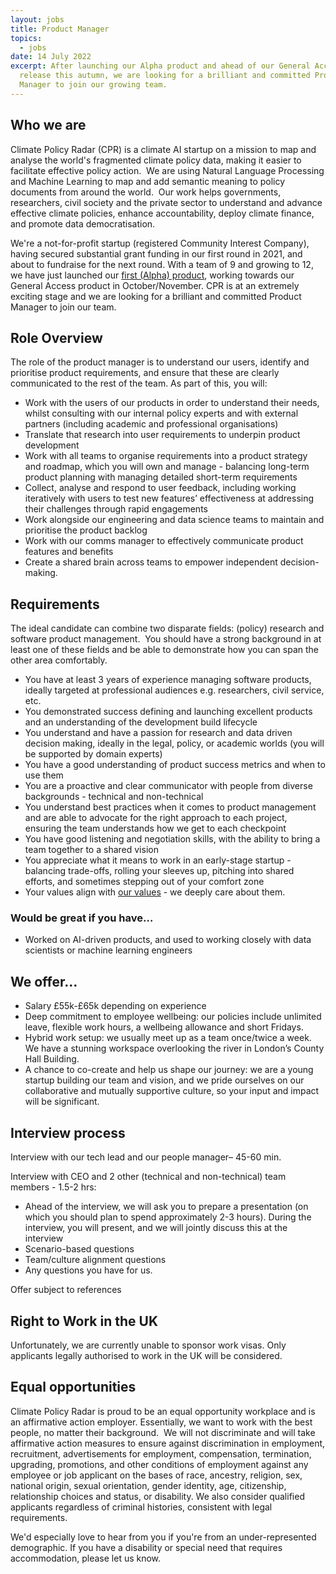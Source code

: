 ```yaml
---
layout: jobs
title: Product Manager
topics:
  - jobs
date: 14 July 2022
excerpt: After launching our Alpha product and ahead of our General Access
  release this autumn, we are looking for a brilliant and committed Product
  Manager to join our growing team.
---
```

<!--StartFragment-->

## Who we are

Climate Policy Radar (CPR) is a climate AI startup on a mission to map and analyse the world's fragmented climate policy data, making it easier to facilitate effective policy action.  We are using Natural Language Processing and Machine Learning to map and add semantic meaning to policy documents from around the world.  Our work helps governments, researchers, civil society and the private sector to understand and advance effective climate policies, enhance accountability, deploy climate finance, and promote data democratisation. 

We're a not-for-profit startup (registered Community Interest Company), having secured substantial grant funding in our first round in 2021, and about to fundraise for the next round. With a team of 9 and growing to 12, we have just launched our [first (Alpha) product](https://app.climatepolicyradar.org/), working towards our General Access product in October/November. CPR is at an extremely exciting stage and we are looking for a brilliant and committed Product Manager to join our team.

## Role Overview

The role of the product manager is to understand our users, identify and prioritise product requirements, and ensure that these are clearly communicated to the rest of the team. As part of this, you will:

* Work with the users of our products in order to understand their needs, whilst consulting with our internal policy experts and with external partners (including academic and professional organisations)
* Translate that research into user requirements to underpin product development
* Work with all teams to organise requirements into a product strategy and roadmap, which you will own and manage - balancing long-term product planning with managing detailed short-term requirements
* Collect, analyse and respond to user feedback, including working iteratively with users to test new features’ effectiveness at addressing their challenges through rapid engagements
* Work alongside our engineering and data science teams to maintain and prioritise the product backlog
* Work with our comms manager to effectively communicate product features and benefits
* Create a shared brain across teams to empower independent decision-making.

## **Requirements**

The ideal candidate can combine two disparate fields: (policy) research and software product management.  You should have a strong background in at least one of these fields and be able to demonstrate how you can span the other area comfortably.  

* You have at least 3 years of experience managing software products, ideally targeted at professional audiences e.g. researchers, civil service, etc. 
* You demonstrated success defining and launching excellent products and an understanding of the development build lifecycle
* You understand and have a passion for research and data driven decision making, ideally in the legal, policy, or academic worlds (you will be supported by domain experts)
* You have a good understanding of product success metrics and when to use them
* You are a proactive and clear communicator with people from diverse backgrounds - technical and non-technical
* You understand best practices when it comes to product management and are able to advocate for the right approach to each project, ensuring the team understands how we get to each checkpoint
* You have good listening and negotiation skills, with the ability to bring a team together to a shared vision
* You appreciate what it means to work in an early-stage startup - balancing trade-offs, rolling your sleeves up, pitching into shared efforts, and sometimes stepping out of your comfort zone
* Your values align with [our values](https://climatepolicyradar.org/about#values) - we deeply care about them. 

### Would be great if you have…

* Worked on AI-driven products, and used to working closely with data scientists or machine learning engineers

## We offer…

* Salary £55k-£65k depending on experience
* Deep commitment to employee wellbeing: our policies include unlimited leave, flexible work hours, a wellbeing allowance and short Fridays.
* Hybrid work setup: we usually meet up as a team once/twice a week. We have a stunning workspace overlooking the river in London’s County Hall Building. 
* A chance to co-create and help us shape our journey: we are a young  startup building our team and vision, and we pride ourselves on our collaborative and mutually supportive culture, so your input and impact will be significant.

## Interview process

Interview with our tech lead and our people manager– 45-60 min. 

Interview with CEO and 2 other (technical and non-technical) team members - 1.5-2 hrs:

* Ahead of the interview, we will ask you to prepare a presentation (on which you should plan to spend approximately 2-3 hours). During the interview, you will present, and we will jointly discuss this at the interview
* Scenario-based questions
* Team/culture alignment questions
* Any questions you have for us. 

Offer subject to references

## Right to Work in the UK

Unfortunately, we are currently unable to sponsor work visas. Only applicants legally authorised to work in the UK will be considered.

## Equal opportunities

Climate Policy Radar is proud to be an equal opportunity workplace and is an affirmative action employer. Essentially, we want to work with the best people, no matter their background.  We will not discriminate and will take affirmative action measures to ensure against discrimination in employment, recruitment, advertisements for employment, compensation, termination, upgrading, promotions, and other conditions of employment against any employee or job applicant on the bases of race, ancestry, religion, sex, national origin, sexual orientation, gender identity, age, citizenship, relationship choices and status, or disability. We also consider qualified applicants regardless of criminal histories, consistent with legal requirements. 

We'd especially love to hear from you if you're from an under-represented demographic. If you have a disability or special need that requires accommodation, please let us know. 

<!--EndFragment-->